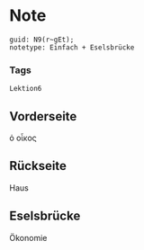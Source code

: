 # Note
```
guid: N9(r~gEt);
notetype: Einfach + Eselsbrücke
```

### Tags
```
Lektion6
```

## Vorderseite
ὁ οἶκος

## Rückseite
Haus

## Eselsbrücke
Ökonomie

